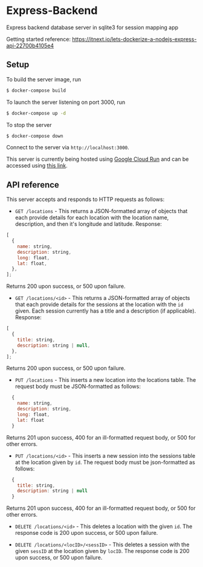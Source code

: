 # Express-Backend

Express backend database server in sqlite3 for session mapping app

Getting started reference: https://itnext.io/lets-dockerize-a-nodejs-express-api-22700b4105e4

## Setup

To build the server image, run

```sh
$ docker-compose build
```

To launch the server listening on port 3000, run

```sh
$ docker-compose up -d
```

To stop the server

```sh
$ docker-compose down
```

Connect to the server via `http://localhost:3000`.

This server is currently being hosted using [Google Cloud Run](https://cloud.google.com/run/docs) and can be accessed using [this link](https://express-backend-wfpd6kozoq-wl.a.run.app).

## API reference

This server accepts and responds to HTTP requests as follows:

- `GET /locations` - This returns a JSON-formatted array of objects that each provide details for each location with the location name, description, and then it's longitude and latitude.
  Response:

```javascript
[
  {
    name: string,
    description: string,
    long: float,
    lat: float,
  },
];
```

Returns 200 upon success, or 500 upon failure.

- `GET /locations/<id>` - This returns a JSON-formatted array of objects that each provide details for the sessions at the location with the `id` given. Each session currently has a title and a description (if applicable).
  Response:

```javascript
[
  {
    title: string,
    description: string | null,
  },
];
```

Returns 200 upon success, or 500 upon failure.

- `PUT /locations` - This inserts a new location into the locations table. The request body must be JSON-formatted as follows:

```javascript
  {
    name: string,
    description: string,
    long: float,
    lat: float
  }
```

Returns 201 upon success, 400 for an ill-formatted request body, or 500 for other errors.

- `PUT /locations/<id>` - This inserts a new session into the sessions table at the location given by `id`. The request body must be json-formatted as follows:

```javascript
  {
    title: string,
    description: string | null
  }
```

Returns 201 upon success, 400 for an ill-formatted request body, or 500 for other errors.

- `DELETE /locations/<id>` - This deletes a location with the given `id`. The response code is 200 upon success, or 500 upon failure.

- `DELETE /locations/<locID>/<sessID>` - This deletes a session with the given `sessID` at the location given by `locID`. The response code is 200 upon success, or 500 upon failure.
